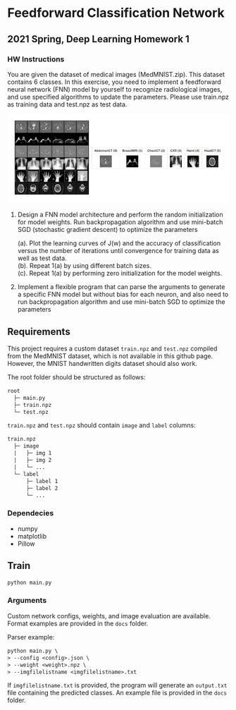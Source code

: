 # Feedforward Classification Network
## 2021 Spring, Deep Learning Homework 1
### HW Instructions
You are given the dataset of medical images (MedMNIST.zip). This dataset contains 6 classes. In this exercise, you need to implement a feedforward neural network (FNN) model by yourself to recognize radiological images, and use specified algorithms to update the parameters. Please use train.npz as training data and test.npz as test data.

![MedMNIST image](https://github.com/yuchen071/Feedforward-Classification-Network/blob/main/docs/imgs/MedMNIST.png)

1. Design a FNN model architecture and perform the random initialization for model weights. Run backpropagation algorithm and use mini-batch SGD (stochastic gradient descent) to optimize the parameters

    (a). Plot the learning curves of J(w) and the accuracy of classification versus the number of iterations until convergence for training data as well as test data.  
    (b). Repeat 1(a) by using different batch sizes.  
    (c). Repeat 1(a) by performing zero initialization for the model weights.  

2. Implement a flexible program that can parse the arguments to generate a specific FNN model but without bias for each neuron, and also need to run backpropagation algorithm and use mini-batch SGD to optimize the parameters

## Requirements
This project requires a custom dataset `train.npz` and `test.npz` compiled from the MedMNIST dataset, which is not available in this github page. However, the MNIST handwritten digits dataset should also work.

The root folder should be structured as follows:
```
root
  ├─ main.py
  ├─ train.npz
  └─ test.npz
```

`train.npz` and `test.npz` should contain `image` and `label` columns:
```
train.npz
  ├─ image
  |   ├─ img 1
  |   ├─ img 2
  |   └─ ...
  └─ label
      ├─ label 1
      ├─ label 2
      └─ ...
```

### Dependecies
* numpy  
* matplotlib  
* Pillow

## Train

```
python main.py
```

### Arguments
Custom network configs, weights, and image evaluation are available. Format examples are provided in the `docs` folder.

Parser example:
```
python main.py \
> --config <config>.json \
> --weight <weight>.npz \
> --imgfilelistname <imgfilelistname>.txt
```

If `imgfilelistname.txt` is provided, the program will generate an `output.txt` file containing the predicted classes. An example file is provided in the `docs` folder.